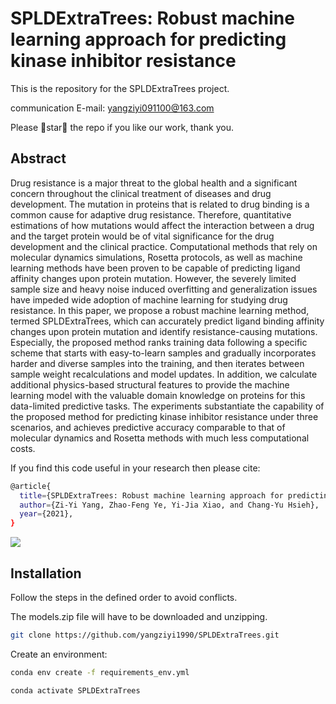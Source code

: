 # SPLDExtraTrees: Robust machine learning approach for predicting kinase inhibitor resistance

This is the repository for the SPLDExtraTrees project.

communication E-mail: yangziyi091100@163.com

Please 🌟star🌟 the repo if you like our work, thank you.

## Abstract
Drug resistance is a major threat to the global health and a significant concern throughout the clinical treatment of diseases and drug development. The mutation in proteins that is related to drug binding is a common cause for adaptive drug resistance. Therefore, quantitative estimations of how mutations would affect the interaction between a drug and the target protein would be of vital significance for the drug development and the clinical practice. Computational methods that rely on molecular dynamics simulations, Rosetta protocols, as well as machine learning methods have been proven to be capable of predicting ligand affinity changes upon protein mutation. However, the severely limited sample size and heavy noise induced overfitting and generalization issues have impeded wide adoption of machine learning for studying drug resistance. In this paper, we propose a robust machine learning method, termed SPLDExtraTrees, which can accurately predict ligand binding affinity changes upon protein mutation and identify resistance-causing mutations. Especially, the proposed method ranks training data following a specific scheme that starts with easy-to-learn samples and gradually incorporates harder and diverse samples into the training, and then iterates between sample weight recalculations and model updates. In addition, we calculate additional physics-based structural features to provide the machine learning model with the valuable domain knowledge on proteins for this data-limited predictive tasks. The experiments substantiate the capability of the proposed method for predicting kinase inhibitor resistance under three scenarios, and achieves predictive accuracy comparable to that of molecular dynamics and Rosetta methods with much less computational costs.

If you find this code useful in your research then please cite:
```bash
@article{
  title={SPLDExtraTrees: Robust machine learning approach for predicting kinase inhibitor resistance},
  author={Zi-Yi Yang, Zhao-Feng Ye, Yi-Jia Xiao, and Chang-Yu Hsieh},
  year={2021},
}
```

![](/Users/yangziyi/Documents/Github/SPLDExtraTrees/Figure1_pipeline.png)

## Installation

Follow the steps in the defined order to avoid conflicts.

The models.zip file will have to be downloaded and unzipping.
```bash
git clone https://github.com/yangziyi1990/SPLDExtraTrees.git
```

Create an environment:
```bash
conda env create -f requirements_env.yml

conda activate SPLDExtraTrees
```















